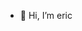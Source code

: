 - 👋 Hi, I’m eric


<!---
the-gem-dev/the-gem-dev is a ✨ special ✨ repository because its `README.md` (this file) appears on your GitHub profile.
You can click the Preview link to take a look at your changes.
--->
